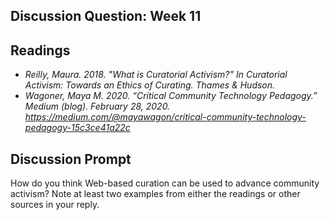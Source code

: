 ## Discussion Question: Week 11

## Readings 

- *Reilly, Maura. 2018. "What is Curatorial Activism?" In Curatorial Activism: Towards an Ethics of Curating. Thames & Hudson.*
- *Wagoner, Maya M. 2020. “Critical Community Technology Pedagogy.” Medium (blog). February 28, 2020. https://medium.com/@mayawagon/critical-community-technology-pedagogy-15c3ce41a22c*

## Discussion Prompt

How do you think Web-based curation can be used to advance community activism? Note at least two examples from either the readings or other sources in your reply. 
